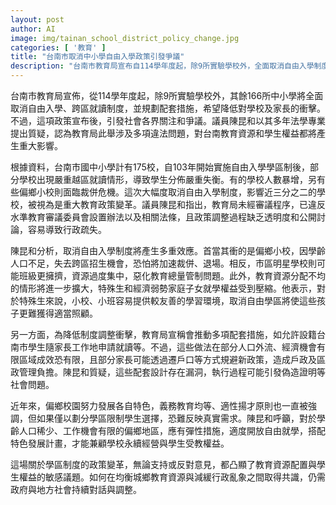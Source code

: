 ```yaml
---
layout: post
author: AI
image: img/tainan_school_district_policy_change.jpg
categories: [ '教育' ]
title: "台南市取消中小學自由入學政策引發爭議"
description: "台南市教育局宣布自114學年度起，除9所實驗學校外，全面取消自由入學制度，爭議聚焦於行政程序、教育資源分配及偏鄉學校存續等議題。議員陳昆和質疑政策違法並影響學生權益，呼籲應針對偏鄉地區訂定彈性措施，以兼顧教育公平與學校發展，政策執行尚待社會持續討論。"
---
```

台南市教育局宣佈，從114學年度起，除9所實驗學校外，其餘166所中小學將全面取消自由入學、跨區就讀制度，並規劃配套措施，希望降低對學校及家長的衝擊。不過，這項政策宣布後，引發社會各界關注和爭議。議員陳昆和以其多年法學專業提出質疑，認為教育局此舉涉及多項違法問題，對台南教育資源和學生權益都將產生重大影響。

根據資料，台南市國中小學計有175校，自103年開始實施自由入學學區制後，部分學校出現嚴重越區就讀情形，導致學生分佈嚴重失衡。有的學校人數暴增，另有些偏鄉小校則面臨裁併危機。這次大幅度取消自由入學制度，影響近三分之二的學校，被視為是重大教育政策變革。議員陳昆和指出，教育局未經審議程序，已違反水準教育審議委員會設置辦法以及相關法條，且政策調整過程缺乏透明度和公開討論，容易導致行政疏失。

陳昆和分析，取消自由入學制度將產生多重效應。首當其衝的是偏鄉小校，因學齡人口不足，失去跨區招生機會，恐怕將加速裁併、退場。相反，市區明星學校則可能班級更擁擠，資源過度集中，惡化教育總量管制問題。此外，教育資源分配不均的情形將進一步擴大，特殊生和經濟弱勢家庭子女就學權益受到壓縮。他表示，對於特殊生來說，小校、小班容易提供較友善的學習環境，取消自由學區將使這些孩子更難獲得適當照顧。

另一方面，為降低制度調整衝擊，教育局宣稱會推動多項配套措施，如允許設籍台南市學生隨家長工作地申請就讀等。不過，這些做法在部分人口外流、經濟機會有限區域成效恐有限，且部分家長可能透過遷戶口等方式規避新政策，造成戶政及區政管理負擔。陳昆和質疑，這些配套設計存在漏洞，執行過程可能引發偽造證明等社會問題。

近年來，偏鄉校園努力發展各自特色，義務教育均等、適性揚才原則也一直被強調，但如果僅以劃分學區限制學生選擇，恐難反映真實需求。陳昆和呼籲，對於學齡人口稀少、工作機會有限的偏鄉地區，應有彈性措施，適度開放自由就學，搭配特色發展計畫，才能兼顧學校永續經營與學生受教權益。

這場關於學區制度的政策變革，無論支持或反對意見，都凸顯了教育資源配置與學生權益的敏感議題。如何在均衡城鄉教育資源與減緩行政亂象之間取得共識，仍需政府與地方社會持續對話與調整。